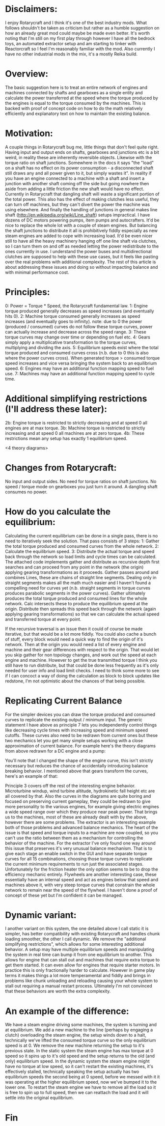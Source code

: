 # Disclaimers:
I enjoy Rotarycraft and I think it's one of the best industry mods. What follows shouldn't be taken as criticism but rather as a humble suggestion on how an already great mod could maybe be made even better.
It's worth noting that I'm still on my first play through however I have all the bedrock toys, an automated extractor setup and am starting to tinker with Reactorcraft so I feel I'm reasonably familiar with the mod. Also currently I have no other industrial mods in the mix, it's a mostly Reika build.

# Overview:
The basic suggestion here is to treat an entire network of engines and machines connected by shafts and gearboxes as a single entity and calculate the power transferred at the speed where the torque produced by the engines is equal to the torque consumed by the machines. This is backed with proof of concept code on how to do the math relatively efficiently and explanatory text on how to maintain the existing balance.

# Motivation:
A couple things in Rotarycraft bug me, little things that don't feel quite right.
Having input and output ends on shafts, gearboxes and junctions etc is a bit weird, in reality these are inherently reversible objects. Likewise with the torque ratio on shaft junctions.
Somewhere in the docs it says "the "load" on a shaft has no effect on its power consumption - a disconnected shaft still draws any and all power given to it, but simply wastes it".
In reality if you have an engine connected to a machine with a shaft and insert a junction with another shaft coming off the side but going nowhere then aside from adding a little friction the new shaft would have no effect. Currently in Rotarycraft that dangling shaft will waste a significant portion of the total power.
This also has the effect of making clutches less useful, they can turn off machines, but they can't divert the power the machine was using elsewhere.
And finally the handling of junctions in general makes line shaft (http://en.wikipedia.org/wiki/Line_shaft) setups impractical.
I have dozens of DC motors powering pumps, item pumps and autocrafters. It'd be nice to replace the whole lot with a couple of steam engines. But balancing the shaft junctions to distribute it all is prohibitively fiddly especially as new steam engines are added to cope with increasing load.
It'd be even nicer still to have all the heavy machinery hanging off one line shaft via clutches, so I can turn them on and off as needed letting the power redistribute to the ones currently in use.
I understand the power buses and multidirectional clutches are supposed to help with these use cases, but it feels like pasting over the real problems with additional complexity.
The rest of this article is about addressing these issues and doing so without impacting balance and with minimal performance cost.

# Principles:
0: Power = Torque * Speed, the Rotarycraft fundamental law.
1: Engine torque produced generally decreases as speed increases (and eventually hits 0).
2: Machine torque consumed generally increases as speed increases (and eventually goes to infinity).
note: due to 0 the power (produced / consumed) curves do not follow these torque curves, power can actually increase and decrease across the speed range.
3: These torque curves may change over time or depending on fuel etc.
4: Gears simply apply a multiplicative transformation to the torque curves, multiplying and dividing the axis.
5: Equilibrium speeds exist where the total torque produced and consumed curves cross (n.b. due to 0 this is also where the power curves cross). When generated torque > consumed torque speed increases and vice versa bringing the system back to an equilibrium speed.
6: Engines may have an additional function mapping speed to fuel use.
7: Machines may have an additional function mapping speed to cycle time.

# Additional simplifying restrictions (I'll address these later):
2b: Engine torque is restricted to strictly decreasing and at speed 0 all engines are at max torque.
3b: Machine torque is restricted to strictly increasing and at speed 0 all machines are at zero torque.
4b: These restrictions mean any setup has exactly 1 equilibrium speed.

<4 theory diagrams>

# Changes from Rotarycraft:
No input and output sides.
No need for torque ratios on shaft junctions.
No speed / torque mode on gearboxes you just turn it around.
A dangling shaft consumes no power.

# How do you calculate the equilibrium:
Calculating the current equilibrium can be done in a single pass, there is no need to iteratively seek the solution. That pass consists of 3 steps:
1: Gather the total torque produced and consumed curves from the whole network.
2: Calculate the equilibrium speed.
3: Distribute the actual torque and speed back through the network so load limits and cycle times can be calculated.
The attached code implements gather and distribute as recursive depth first searches and can proceed from any point in the network (the origin) applying gearing transformations as it proceeds.
Gather passes around and combines Lines, these are chains of straight line segments. Dealing only in straight segments makes all the math much easier and I haven't found a compelling need for curves yet (n.b. straight segments in torque curves produces parabolic segments in the power curves).
Gather ultimately produces the total torque produced and consumed lines for the whole network. Calc intersects these to produce the equilibrium speed at the origin.
Distribute then spreads this speed back through the network (again applying gearing transformations) so that we can calculate the actual speed and transferred torque at every point.

If the recursive traversal is an issue then it could of course be made iterative, but that would be a lot more fiddly.
You could also cache a bunch of stuff, every block would need a quick way to find the origin of it's network. Then at the origin you would need a list of every engine and machine and their gear differences with respect to the origin. That would let you skip gather for non topology changes, and work out the speed at each engine and machine. However to get the true transmitted torque I think you still have to run distribute, but that could be done less frequently as it's only needed for user info and load limit checks.
I need to think some more to see if I can concoct a way of doing the calculation as block to block updates like redstone, I'm not optimistic about the chances of that being possible.

# Replicating Current Balance
For the simpler devices you can draw the torque produced and consumed curves to replicate the existing output / minimum input. The generic statement I have above as principle 7 lets you independently control things like decreasing cycle times with increasing speed and minimum speed cutoffs. These curves also need to be redrawn from current ones but these two mechanics let you get many simple setups working with a close approximation of current balance. For example here's the theory diagrams from above redrawn for a DC engine and a pump:

<DC pump diagrams>

You'll note that I changed the shape of the engine curve, this isn't strictly necessary but reduces the chance of accidentally introducing balance breaking behavior.
I mentioned above that gears transform the curves, here's an example of that:

<Wind grinder diagrams>

Principle 3 covers off the rest of the interesting engine behavior. Microturbine windup, wind turbine altitude, hydrokinetic fall height etc are all covered by that. Also the curves in the diagrams are quite boring and focused on preserving current gameplay, they could be redrawn to give more personality to the various engines, for example giving electric engines a wide speed range over which they produce near peak power.
That brings us to the machines, most of these are already dealt with by the above, however there are some problems. The extractor is an interesting example both of those problems and advanced balance mechanics. The heart of the issue is that speed and torque inputs to a machine are now coupled, so you can't use the ratio between them as a mechanism for controlling the behavior of the machine.
For the extractor I've only found one way around this issue that preserves it's very unusual balance mechanism. That is to give each stage an enable switch in the GUI and have separate torque curves for all 15 combinations, choosing those torque curves to replicate the current minimum requirements to run just the associated stages. Unfortunately for the friction heater the only option seems to be to drop the efficiency mechanic entirely.
Flywheels are another interesting case, these essentially have an internal speed and act as engines below that speed and machines above it, with very steep torque curves that constrain the whole network to remain near the speed of the flywheel. I haven't done a proof of concept of these yet but I'm confident it can be managed.

# Dynamic variant:
I another variant on this system, the one detailed above I call static it is simpler, has better compatibility with existing Rotarycraft and handles chunk loading smoother, the other I call dynamic.
We remove the "additional simplifying restrictions", which allows for some interesting additional behavior.
A setup may have multiple equilibrium speeds and manipulating the system in real time can bump it from one equilibrium to another.
This allows for engine that can stall out and machines that require extra torque to get them started. It can even allow for engines that require starter motors.
In practice this is only fractionally harder to calculate. However in game play terms it makes things a lot more temperamental and fiddly and brings in problems like chunk unloading and reloading causing your whole system to stall out requiring a manual restart process.
Ultimately I'm not convinced that these behaviors are worth the extra complexity.

# An example of the difference:
We have a steam engine driving some machines, the system is turning and at equilibrium.
We add a new machine to the line (perhaps by engaging a clutch) overloading the steam engine, the setup winds down to a halt, technically we've lifted the consumed torque curve so the only equilibrium speed is at 0.
We remove the new machine returning the setup to it's previous state.
In the static system the steam engine has max torque at 0 speed so it spins up to it's old speed and the setup returns to the old (and only) equilibrium speed.
In the dynamic system the steam engine might have no torque at low speed, so it can't restart the existing machines, it's effectively stalled, technically speaking the setup actually has two equilibrium speeds the second being at 0 speed, before we messed with it it was operating at the higher equilibrium speed, now we've bumped it to the lower one.
To restart the steam engine we have to remove all the load so it is free to spin up to full speed, then we can reattach the load and it will settle into the original equilibrium.

# Fin
